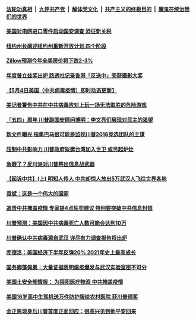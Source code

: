 ####  [法轮功真相](../../../../basic/blob/master/README.md?t=05051901) &nbsp;|&nbsp; [九评共产党](../../../../9ping.md/blob/master/README.md?t=05051901) &nbsp;|&nbsp; [解体党文化](../../../../jtdwh.md/blob/master/README.md?t=05051901)  &nbsp;|&nbsp; [共产主义的终极目的](../../../../gczydzjmd.md/blob/master/README.md?t=05051901) &nbsp;|&nbsp; [魔鬼在统治我们的世界](../../../../mgztzwmdsj.md/blob/master/README.md?t=05051901) 

#### [美国对电网进口零件启动国安调查 恐征新关税 ](../pages/soh6/375034.md?t=05051901) 
#### [纽约州长阐述纽约州重新开放计划 四个阶段](../pages/soh6/375019.md?t=05051901) 
#### [Zillow预测今年全美房价将下跌2-3%](../pages/soh6/375007.md?t=05051901) 
#### [年度普立兹奖出炉 路透社记录香港「反送中」荣获摄影大奖](../pages/soh6/374926.md?t=05051901) 
#### [【5月4日美国（中共病毒疫情）即时动态更新】](../pages/soh6/374611.md?t=05051901) 
#### [美记者警告中共在中共病毒应对上玩一场无法取胜的危险游戏 ](../pages/soh6/374854.md?t=05051901) 
#### [「五四」周年 川普副国安顾问博明：李文亮们展现对民主的渴望](../pages/soh6/374845.md?t=05051901) 
#### [新文件曝光 指奥巴马很可能是监视川普2016竞选团队的主谋](../pages/soh6/374824.md?t=05051901) 
#### [压制中共影响力 川普政府拟邀台湾加入世卫 或另起炉灶](../pages/soh6/374788.md?t=05051901) 
#### [急眼了？反川派对川普祭出信息战武器](../pages/soh6/374773.md?t=05051901) 
#### [【起诉中共】(上) 明知人传人 中共却惊人放出5万武汉人飞往世界各地](../pages/soh6/374764.md?t=05051901) 
#### [袁斌：这是一个伟大的国家](../pages/soh6/374740.md?t=05051901) 
#### [追责中共掩盖疫情 专家提4点惩罚建议 特别要突破中共信息封锁](../pages/soh6/374731.md?t=05051901) 
#### [川普预测：美国因中共病毒死亡人数可能会达到10万](../pages/soh6/374698.md?t=05051901) 
#### [川普确认中共病毒源自武汉 详尽有力调查报告将出炉](../pages/soh6/374692.md?t=05051901) 
#### [库德洛：美国经济下半年反弹20% 2021年史上最高成长](../pages/soh6/374620.md?t=05051901) 
#### [国务卿蓬佩奥：大量证据表明瘟疫爆发与武汉实验室密不可分](../pages/soh6/374509.md?t=05051901) 
#### [美国土安全部情报： 为囤积医疗物资 中共掩盖疫情](../pages/soh6/374473.md?t=05051901) 
#### [美国16岁高中生驾机送万件防护服给农村医院  获川普颁奖](../pages/soh6/374398.md?t=05051901) 
#### [金正恩现身后川普首度正面回应：很高兴见到他平安回来](../pages/soh6/374386.md?t=05051901) 
